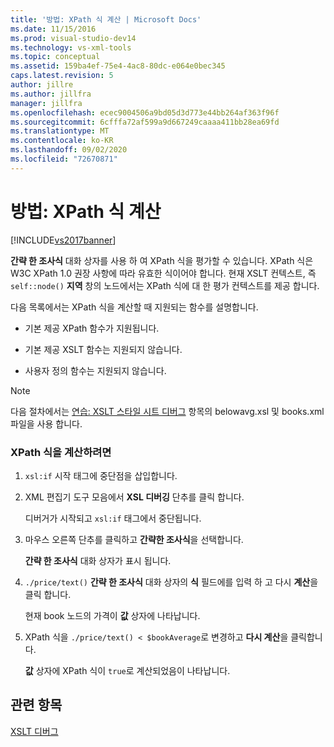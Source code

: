 ```yaml
---
title: '방법: XPath 식 계산 | Microsoft Docs'
ms.date: 11/15/2016
ms.prod: visual-studio-dev14
ms.technology: vs-xml-tools
ms.topic: conceptual
ms.assetid: 159ba4ef-75e4-4ac8-80dc-e064e0bec345
caps.latest.revision: 5
author: jillre
ms.author: jillfra
manager: jillfra
ms.openlocfilehash: ecec9004506a9bd05d3d773e44bb264af363f96f
ms.sourcegitcommit: 6cfffa72af599a9d667249caaaa411bb28ea69fd
ms.translationtype: MT
ms.contentlocale: ko-KR
ms.lasthandoff: 09/02/2020
ms.locfileid: "72670871"
---
```

# <a name="how-to-evaluate-an-xpath-expression"></a>방법: XPath 식 계산
[!INCLUDE[vs2017banner](../includes/vs2017banner.md)]

**간략 한 조사식** 대화 상자를 사용 하 여 XPath 식을 평가할 수 있습니다. XPath 식은 W3C XPath 1.0 권장 사항에 따라 유효한 식이어야 합니다. 현재 XSLT 컨텍스트, 즉 `self::node()` **지역** 창의 노드에서는 XPath 식에 대 한 평가 컨텍스트를 제공 합니다.

 다음 목록에서는 XPath 식을 계산할 때 지원되는 함수를 설명합니다.

- 기본 제공 XPath 함수가 지원됩니다.

- 기본 제공 XSLT 함수는 지원되지 않습니다.

- 사용자 정의 함수는 지원되지 않습니다.

> [!NOTE]
> 다음 절차에서는 [연습: XSLT 스타일 시트 디버그](../xml-tools/walkthrough-debug-an-xslt-style-sheet.md) 항목의 belowavg.xsl 및 books.xml 파일을 사용 합니다.

### <a name="to-evaluate-an-xpath-expression"></a>XPath 식을 계산하려면

1. `xsl:if` 시작 태그에 중단점을 삽입합니다.

2. XML 편집기 도구 모음에서 **XSL 디버깅** 단추를 클릭 합니다.

     디버거가 시작되고 `xsl:if` 태그에서 중단됩니다.

3. 마우스 오른쪽 단추를 클릭하고 **간략한 조사식**을 선택합니다.

     **간략 한 조사식** 대화 상자가 표시 됩니다.

4. `./price/text()` **간략 한 조사식** 대화 상자의 **식** 필드에를 입력 하 고 다시 **계산**을 클릭 합니다.

     현재 book 노드의 가격이 **값** 상자에 나타납니다.

5. XPath 식을 `./price/text() < $bookAverage`로 변경하고 **다시 계산**을 클릭합니다.

     **값** 상자에 XPath 식이 `true`로 계산되었음이 나타납니다.

## <a name="see-also"></a>관련 항목
 [XSLT 디버그](../xml-tools/debugging-xslt.md)
